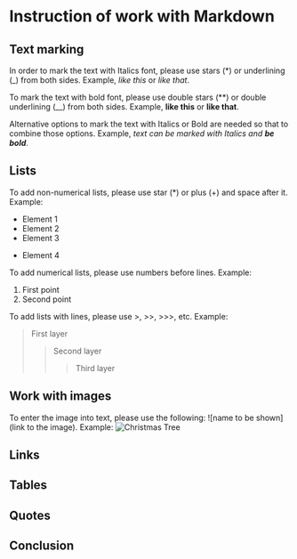 # Instruction of work with Markdown

## Text marking

In order to mark the text with Italics font, please use stars (*) or underlining (_) from both sides. Example, *like this* or _like that_.

To mark the text with bold font, please use double stars (**) or double underlining (__) from both sides. Example, **like this** or __like that__.

Alternative options to mark the text with Italics or Bold are needed so that to combine those options. Example, _text can be marked with Italics and **be bold**_.

## Lists
 
To add non-numerical lists, please use star (*) or plus (+) and space after it. Example:
* Element 1
* Element 2
* Element 3
+ Element 4

To add numerical lists, please use numbers before lines. Example:
1. First point
2. Second point

To add lists with lines, please use >, >>, >>>, etc. Example:
> First layer
>> Second layer
>>> Third layer

## Work with images

To enter the image into text, please use the following:
![name to be shown](link to the image). Example:
![Christmas Tree](Christmas_tree.jpg)

## Links

## Tables

## Quotes

## Conclusion